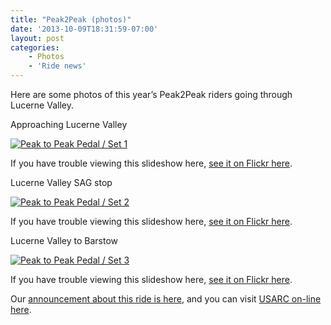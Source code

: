 ```yaml
---
title: "Peak2Peak (photos)"
date: '2013-10-09T18:31:59-07:00'
layout: post
categories:
    - Photos
    - 'Ride news'
---
```


Here are some photos of this year’s Peak2Peak riders going through Lucerne Valley.  
  
Approaching Lucerne Valley

[![Peak to Peak Pedal / Set 1](https://farm3.staticflickr.com/2859/10179238324_f48dcd6a7c_z.jpg)](https://www.flickr.com/photos/gregraven/albums/72157636373350523 "Peak to Peak Pedal / Set 1")<script async="" charset="utf-8" src="//embedr.flickr.com/assets/client-code.js"></script>

If you have trouble viewing this slideshow here, [see it on Flickr here](https://www.flickr.com/photos/gregraven/sets/72157636373350523/).

Lucerne Valley SAG stop

[![Peak to Peak Pedal / Set 2](https://farm9.staticflickr.com/8126/10179471626_870f82bc9c_z.jpg)](https://www.flickr.com/photos/gregraven/albums/72157636373215696 "Peak to Peak Pedal / Set 2")<script async="" charset="utf-8" src="//embedr.flickr.com/assets/client-code.js"></script>

If you have trouble viewing this slideshow here, [see it on Flickr here](https://www.flickr.com/photos/gregraven/sets/72157636373215696/).

Lucerne Valley to Barstow

[![Peak to Peak Pedal / Set 3](https://farm9.staticflickr.com/8419/10179331544_f78c48718d_z.jpg)](https://www.flickr.com/photos/gregraven/albums/72157636372921995 "Peak to Peak Pedal / Set 3")<script async="" charset="utf-8" src="//embedr.flickr.com/assets/client-code.js"></script>

If you have trouble viewing this slideshow here, [see it on Flickr here](https://www.flickr.com/photos/gregraven/sets/72157636372921995/with/10179559213/).

Our [announcement about this ride is here](https://www.hdcycling.org/2013/09/peak-to-peak-pedal/ "Peak to Peak Pedal"), and you can visit [USARC on-line here](http://usarc.org/).